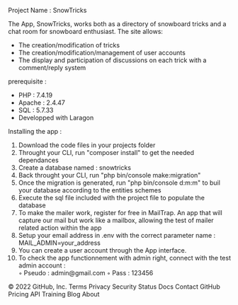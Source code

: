 Project Name : SnowTricks <br/>

The App, SnowTricks, works both as a directory of snowboard tricks and a chat room for snowboard enthusiast. The site allows:<br/>

<ul>
    <li> The creation/modification of tricks</li>
    <li> The creation/modification/management of user accounts</li>
    <li> The display and participation of discussions on each trick with a comment/reply system</li>
</ul>

prerequisite :<br/>

<ul>
    <li> PHP : 7.4.19</li>
    <li> Apache : 2.4.47 </li>
    <li> SQL : 5.7.33 </li>
    <li> Developped with Laragon </li>
</ul>

Installing the app :<br/>

<ol>    
    <li>Download the code files in your projects folder</li>
    <li>Throught your CLI, run "composer install" to get the needed dependances</li>
    <li>Create a database named : snowtricks</li>
    <li>Back throught your CLI, run "php bin/console make:migration"</li>
    <li>Once the migration is generated, run "php bin/console d:m:m" to buil your database according to the entities schemes</li>
    <li>Execute the sql file included with the project file to populate the database</li>
    <li>To make the mailer work, register for free in MailTrap. An app that will capture our mail but work like a mailbox, allowing the test of mailer related action within the app </li>
    <li>Setup your email address in .env with the correct parameter name : MAIL_ADMIN=your_address</li>
    <li>You can create a user account through the App interface.</li>
    <li>To check the app functionnement with admin right, connect with the test admin account :</li>
        ◦ Pseudo : admin@gmail.com
        ◦ Pass : 123456
</ol>

© 2022 GitHub, Inc.
Terms
Privacy
Security
Status
Docs
Contact GitHub
Pricing
API
Training
Blog
About